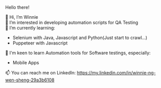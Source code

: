 Hello there!

👋 Hi, I’m Winnie  
👀 I’m interested in developing automation scripts for QA Testing  
🌱 I’m currently learning:

- Selenium with Java, Javascript and Python(Just start to crawl...)
- Puppeteer with Javascript

💞️ I'm keen to learn Automation tools for Software testings, especially:

- Mobile Apps

📫 You can reach me on LinkedIn: https://my.linkedin.com/in/winnie-ng-wen-sheng-29a3b6108

<!---
winnie-2018/winnie-2018 is a ✨ special ✨ repository because its `README.md` (this file) appears on your GitHub profile.
You can click the Preview link to take a look at your changes.
--->
